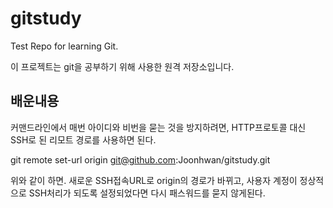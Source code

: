 <!-- -*- coding:utf-8 -*-  -->
gitstudy
========

Test Repo for learning Git.

이 프로젝트는 git을 공부하기 위해 사용한 원격 저장소입니다.

배운내용 
-------

커맨드라인에서 매번 아이디와 비번을 묻는 것을 방지하려면, 
HTTP프로토콜 대신 SSH로 된 리모트 경로를 사용하면 된다. 

git remote set-url origin git@github.com:Joonhwan/gitstudy.git

위와 같이 하면. 새로운 SSH접속URL로 origin의 경로가 바뀌고, 사용자
계정이 정상적으로 SSH처리가 되도록 설정되었다면 다시 패스워드를 묻지 않게된다. 




